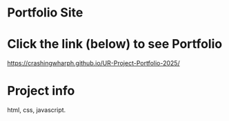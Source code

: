 # Portfolio Site

# Click the link (below) to see Portfolio
https://crashingwharph.github.io/UR-Project-Portfolio-2025/

# Project info
html, css, javascript.
